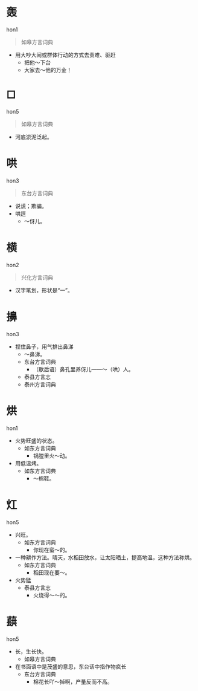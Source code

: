 # 轰
hon1
> 如皋方言词典
- 用大吵大闹或群体行动的方式去责难、驱赶
  - 把他～下台
  - 大家去～他的万金！

# □
hon5
> 如皋方言词典
- 河底淤泥泛起。

# 哄
hon3
> 东台方言词典
- 说谎；欺骗。
- 哄逗
  - ～伢儿。

# 横
hon2
> 兴化方言词典
- 汉字笔划，形状是“一”。

# 擤
hon3
+ 捏住鼻子，用气排出鼻涕
    - ～鼻涕。
  * 东台方言词典
    - （歇后语）鼻孔里养伢儿——～（哄）人。
  * 泰县方言志
  * 泰州方言词典

# 烘
hon1
+ 火势旺盛的状态。
  * 如东方言词典
    - 锅膛里火～动。
+ 用低温烤。
  * 如东方言词典
    - ～棉鞋。

# 灴
hon5
+ 兴旺。
  * 如东方言词典
    - 你现在蛮～的。
+ 一种耕作方法。晴天，水稻田放水，让太阳晒土，提高地温，这种方法称烘。
  * 如东方言词典
    - 稻田现在要～。
+ 火势猛
  * 泰县方言志
    - 火烧得～～的。

# 蕻
hon5
+ 长，生长快。
  * 如皋方言词典
+ 在书面语中是茂盛的意思，东台话中指作物疯长
  * 东台方言词典
    - 棉花长吖～掉啊，产量反而不高。
